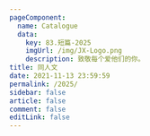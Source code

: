 ```yaml
---
pageComponent: 
  name: Catalogue
  data: 
    key: 83.短篇-2025
    imgUrl: /img/JX-Logo.png
    description: 致敬每个爱他们的你。
title: 同人文
date: 2021-11-13 23:59:59
permalink: /2025/
sidebar: false
article: false
comment: false
editLink: false
---
```


